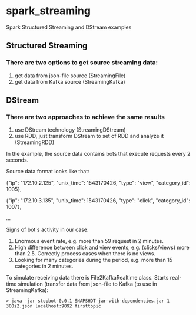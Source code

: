 # spark_streaming
Spark Structured Streaming and DStream examples

## Structured Streaming
### There are two options to get source streaming data:
1. get data from json-file source (StreamingFile)
2. get data from Kafka source (StreamingKafka)

## DStream
### There are two approaches to achieve the same results
1. use DStream technology (StreamingDStream)
2. use RDD, just transform DStream to set of RDD and analyze it (StreamingRDD)

In the example, the source data contains bots that execute requests every 2 seconds.
 
Source data format looks like that:

{"ip": "172.10.2.125", "unix_time": 1543170426, "type": "view", "category_id": 1005},

{"ip": "172.10.3.135", "unix_time": 1543170426, "type": "click", "category_id": 1007},

...

Signs of bot's activity in our case:
1. Enormous event rate, e.g. more than 59 request in 2 minutes.
2. High difference between click and view events, e.g. (clicks/views) more than 2.5. Correctly process cases when there is no views.
3. Looking for many categories during the period, e.g. more than 15 categories in 2 minutes.

To simulate receiving data there is File2KafkaRealtime class.
Starts real-time simulation (transfer data from json-file to Kafka (to use in StreamingKafka):
```
> java -jar stopbot-0.0.1-SNAPSHOT-jar-with-dependencies.jar 1 300s2.json localhost:9092 firsttopic
```


